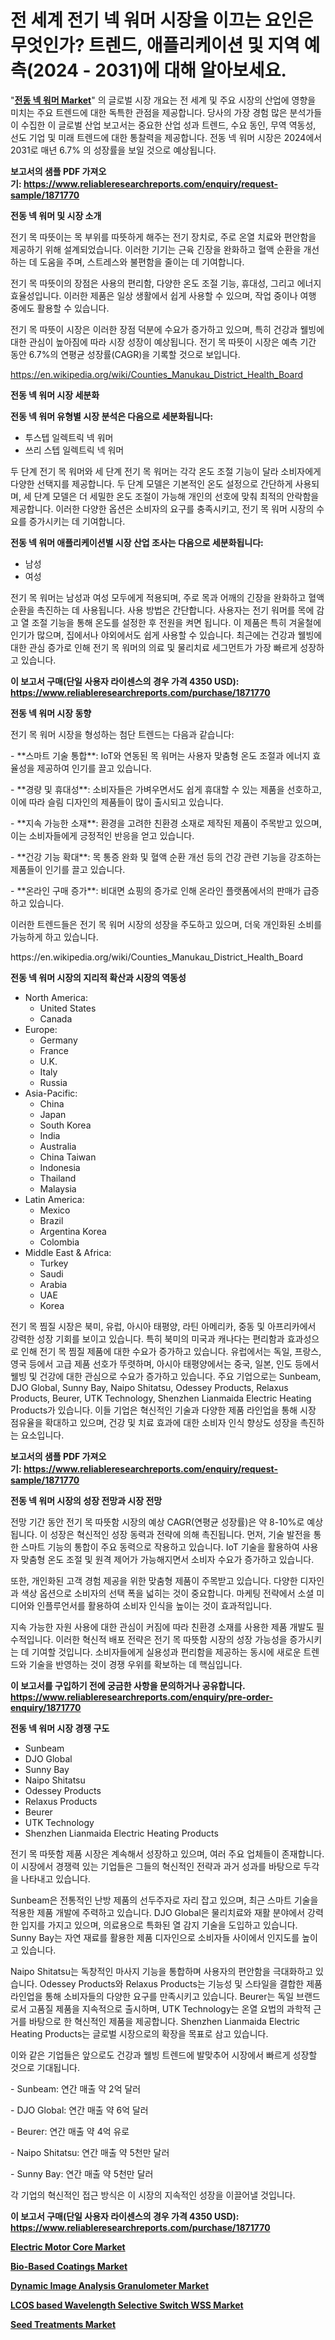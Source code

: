 <p><h1>전 세계 전기 넥 워머 시장을 이끄는 요인은 무엇인가? 트렌드, 애플리케이션 및 지역 예측(2024 - 2031)에 대해 알아보세요.</h1></p><p>"<strong><a href="https://www.reliableresearchreports.com/electric-neck-warmer-r1871770">전동 넥 워머 Market</a></strong>" 의 글로벌 시장 개요는 전 세계 및 주요 시장의 산업에 영향을 미치는 주요 트렌드에 대한 독특한 관점을 제공합니다. 당사의 가장 경험 많은 분석가들이 수집한 이 글로벌 산업 보고서는 중요한 산업 성과 트렌드, 수요 동인, 무역 역동성, 선도 기업 및 미래 트렌드에 대한 통찰력을 제공합니다. 전동 넥 워머 시장은 2024에서 2031로 매년 6.7% 의 성장률을 보일 것으로 예상됩니다.</p>
<p><strong>보고서의 샘플 PDF 가져오기:&nbsp;<a href="https://www.reliableresearchreports.com/enquiry/request-sample/1871770">https://www.reliableresearchreports.com/enquiry/request-sample/1871770</a></strong></p>
<p><strong>전동 넥 워머 및 시장 소개</strong></p>
<p><p>전기 목 따뜻이는 목 부위를 따뜻하게 해주는 전기 장치로, 주로 온열 치료와 편안함을 제공하기 위해 설계되었습니다. 이러한 기기는 근육 긴장을 완화하고 혈액 순환을 개선하는 데 도움을 주며, 스트레스와 불편함을 줄이는 데 기여합니다. </p><p>전기 목 따뜻이의 장점은 사용의 편리함, 다양한 온도 조절 기능, 휴대성, 그리고 에너지 효율성입니다. 이러한 제품은 일상 생활에서 쉽게 사용할 수 있으며, 작업 중이나 여행 중에도 활용할 수 있습니다. </p><p>전기 목 따뜻이 시장은 이러한 장점 덕분에 수요가 증가하고 있으며, 특히 건강과 웰빙에 대한 관심이 높아짐에 따라 시장 성장이 예상됩니다. 전기 목 따뜻이 시장은 예측 기간 동안 6.7%의 연평균 성장률(CAGR)을 기록할 것으로 보입니다.</p></p>
<p><a href="https://en.wikipedia.org/wiki/Counties_Manukau_District_Health_Board">https://en.wikipedia.org/wiki/Counties_Manukau_District_Health_Board</a></p>
<p><strong>전동 넥 워머 시장 세분화</strong></p>
<p><strong>전동 넥 워머 유형별 시장 분석은 다음으로 세분화됩니다:</strong></p>
<p><ul><li>투스텝 일렉트릭 넥 워머</li><li>쓰리 스텝 일렉트릭 넥 워머</li></ul></p>
<p><p>두 단계 전기 목 워머와 세 단계 전기 목 워머는 각각 온도 조절 기능이 달라 소비자에게 다양한 선택지를 제공합니다. 두 단계 모델은 기본적인 온도 설정으로 간단하게 사용되며, 세 단계 모델은 더 세밀한 온도 조절이 가능해 개인의 선호에 맞춰 최적의 안락함을 제공합니다. 이러한 다양한 옵션은 소비자의 요구를 충족시키고, 전기 목 워머 시장의 수요를 증가시키는 데 기여합니다.</p></p>
<p><strong>전동 넥 워머 애플리케이션별 시장 산업 조사는 다음으로 세분화됩니다:</strong></p>
<p><ul><li>남성</li><li>여성</li></ul></p>
<p><p>전기 목 워머는 남성과 여성 모두에게 적용되며, 주로 목과 어깨의 긴장을 완화하고 혈액 순환을 촉진하는 데 사용됩니다. 사용 방법은 간단합니다. 사용자는 전기 워머를 목에 감고 열 조절 기능을 통해 온도를 설정한 후 전원을 켜면 됩니다. 이 제품은 특히 겨울철에 인기가 많으며, 집에서나 야외에서도 쉽게 사용할 수 있습니다. 최근에는 건강과 웰빙에 대한 관심 증가로 인해 전기 목 워머의 의료 및 물리치료 세그먼트가 가장 빠르게 성장하고 있습니다.</p></p>
<p><strong>이 보고서 구매(단일 사용자 라이센스의 경우 가격 4350 USD): <a href="https://www.reliableresearchreports.com/purchase/1871770">https://www.reliableresearchreports.com/purchase/1871770</a></strong></p>
<p><strong>전동 넥 워머 시장 동향</strong></p>
<p><p>전기 목 워머 시장을 형성하는 첨단 트렌드는 다음과 같습니다:</p><p>- **스마트 기술 통합**: IoT와 연동된 목 워머는 사용자 맞춤형 온도 조절과 에너지 효율성을 제공하여 인기를 끌고 있습니다.</p><p>  </p><p>- **경량 및 휴대성**: 소비자들은 가벼우면서도 쉽게 휴대할 수 있는 제품을 선호하고, 이에 따라 슬림 디자인의 제품들이 많이 출시되고 있습니다.</p><p>  </p><p>- **지속 가능한 소재**: 환경을 고려한 친환경 소재로 제작된 제품이 주목받고 있으며, 이는 소비자들에게 긍정적인 반응을 얻고 있습니다.</p><p>  </p><p>- **건강 기능 확대**: 목 통증 완화 및 혈액 순환 개선 등의 건강 관련 기능을 강조하는 제품들이 인기를 끌고 있습니다.</p><p>  </p><p>- **온라인 구매 증가**: 비대면 쇼핑의 증가로 인해 온라인 플랫폼에서의 판매가 급증하고 있습니다.</p><p>이러한 트렌드들은 전기 목 워머 시장의 성장을 주도하고 있으며, 더욱 개인화된 소비를 가능하게 하고 있습니다.</p></p>
<p>https://en.wikipedia.org/wiki/Counties_Manukau_District_Health_Board</p>
<p><strong>전동 넥 워머 시장의 지리적 확산과 시장의 역동성</strong></p>
<p><ul>
    <li>
        North America:
        <ul>
            <li>United States</li>
            <li>Canada</li>
        </ul>
    </li>
    <li>
        Europe:
        <ul>
            <li>Germany</li>
            <li>France</li>
            <li>U.K.</li>
            <li>Italy</li>
            <li>Russia</li>
        </ul>
    </li>
    <li>
        Asia-Pacific:
        <ul>
            <li>China</li>
            <li>Japan</li>
            <li>South Korea</li>
            <li>India</li>
            <li>Australia</li>
            <li>China Taiwan</li>
            <li>Indonesia</li>
            <li>Thailand</li>
            <li>Malaysia</li>
        </ul>
    </li>
    <li>
        Latin America:
        <ul>
            <li>Mexico</li>
            <li>Brazil</li>
            <li>Argentina Korea</li>
            <li>Colombia</li>
        </ul>
    </li>
    <li>
        Middle East & Africa:
        <ul>
            <li>Turkey</li>
            <li>Saudi</li>
            <li>Arabia</li>
            <li>UAE</li>
            <li>Korea</li>
        </ul>
    </li>
    </ul></p>
<p><p>전기 목 찜질 시장은 북미, 유럽, 아시아 태평양, 라틴 아메리카, 중동 및 아프리카에서 강력한 성장 기회를 보이고 있습니다. 특히 북미의 미국과 캐나다는 편리함과 효과성으로 인해 전기 목 찜질 제품에 대한 수요가 증가하고 있습니다. 유럽에서는 독일, 프랑스, 영국 등에서 고급 제품 선호가 뚜렷하며, 아시아 태평양에서는 중국, 일본, 인도 등에서 웰빙 및 건강에 대한 관심으로 수요가 증가하고 있습니다. 주요 기업으로는 Sunbeam, DJO Global, Sunny Bay, Naipo Shitatsu, Odessey Products, Relaxus Products, Beurer, UTK Technology, Shenzhen Lianmaida Electric Heating Products가 있습니다. 이들 기업은 혁신적인 기술과 다양한 제품 라인업을 통해 시장 점유율을 확대하고 있으며, 건강 및 치료 효과에 대한 소비자 인식 향상도 성장을 촉진하는 요소입니다.</p></p>
<p><strong>보고서의 샘플 PDF 가져오기:&nbsp;<a href="https://www.reliableresearchreports.com/enquiry/request-sample/1871770">https://www.reliableresearchreports.com/enquiry/request-sample/1871770</a></strong></p>
<p><strong>전동 넥 워머 시장의 성장 전망과 시장 전망</strong></p>
<p><p>전망 기간 동안 전기 목 따뜻함 시장의 예상 CAGR(연평균 성장률)은 약 8-10%로 예상됩니다. 이 성장은 혁신적인 성장 동력과 전략에 의해 촉진됩니다. 먼저, 기술 발전을 통한 스마트 기능의 통합이 주요 동력으로 작용하고 있습니다. IoT 기술을 활용하여 사용자 맞춤형 온도 조절 및 원격 제어가 가능해지면서 소비자 수요가 증가하고 있습니다.</p><p>또한, 개인화된 고객 경험 제공을 위한 맞춤형 제품이 주목받고 있습니다. 다양한 디자인과 색상 옵션으로 소비자의 선택 폭을 넓히는 것이 중요합니다. 마케팅 전략에서 소셜 미디어와 인플루언서를 활용하여 소비자 인식을 높이는 것이 효과적입니다.</p><p>지속 가능한 자원 사용에 대한 관심이 커짐에 따라 친환경 소재를 사용한 제품 개발도 필수적입니다. 이러한 혁신적 배포 전략은 전기 목 따뜻함 시장의 성장 가능성을 증가시키는 데 기여할 것입니다. 소비자들에게 실용성과 편리함을 제공하는 동시에 새로운 트렌드와 기술을 반영하는 것이 경쟁 우위를 확보하는 데 핵심입니다.</p></p>
<p><strong>이 보고서를 구입하기 전에 궁금한 사항을 문의하거나 공유합니다. <a href="https://www.reliableresearchreports.com/enquiry/pre-order-enquiry/1871770">https://www.reliableresearchreports.com/enquiry/pre-order-enquiry/1871770</a></strong></p>
<p><strong>전동 넥 워머 시장 경쟁 구도</strong></p>
<p><ul><li>Sunbeam</li><li>DJO Global</li><li>Sunny Bay</li><li>Naipo Shitatsu</li><li>Odessey Products</li><li>Relaxus Products</li><li>Beurer</li><li>UTK Technology</li><li>Shenzhen Lianmaida Electric Heating Products</li></ul></p>
<p><p>전기 목 따뜻함 제품 시장은 계속해서 성장하고 있으며, 여러 주요 업체들이 존재합니다. 이 시장에서 경쟁력 있는 기업들은 그들의 혁신적인 전략과 과거 성과를 바탕으로 두각을 나타내고 있습니다.</p><p>Sunbeam은 전통적인 난방 제품의 선두주자로 자리 잡고 있으며, 최근 스마트 기술을 적용한 제품 개발에 주력하고 있습니다. DJO Global은 물리치료와 재활 분야에서 강력한 입지를 가지고 있으며, 의료용으로 특화된 열 감지 기술을 도입하고 있습니다. Sunny Bay는 자연 재료를 활용한 제품 디자인으로 소비자들 사이에서 인지도를 높이고 있습니다.</p><p>Naipo Shitatsu는 독창적인 마사지 기능을 통합하며 사용자의 편안함을 극대화하고 있습니다. Odessey Products와 Relaxus Products는 기능성 및 스타일을 결합한 제품 라인업을 통해 소비자들의 다양한 요구를 만족시키고 있습니다. Beurer는 독일 브랜드로서 고품질 제품을 지속적으로 출시하며, UTK Technology는 온열 요법의 과학적 근거를 바탕으로 한 혁신적인 제품을 제공합니다. Shenzhen Lianmaida Electric Heating Products는 글로벌 시장으로의 확장을 목표로 삼고 있습니다.</p><p>이와 같은 기업들은 앞으로도 건강과 웰빙 트렌드에 발맞추어 시장에서 빠르게 성장할 것으로 기대됩니다.</p><p>- Sunbeam: 연간 매출 약 2억 달러</p><p>- DJO Global: 연간 매출 약 6억 달러</p><p>- Beurer: 연간 매출 약 4억 유로</p><p>- Naipo Shitatsu: 연간 매출 약 5천만 달러</p><p>- Sunny Bay: 연간 매출 약 5천만 달러</p><p>각 기업의 혁신적인 접근 방식은 이 시장의 지속적인 성장을 이끌어낼 것입니다.</p></p>
<p><strong>이 보고서 구매(단일 사용자 라이센스의 경우 가격 4350 USD): <a href="https://www.reliableresearchreports.com/purchase/1871770">https://www.reliableresearchreports.com/purchase/1871770</a></strong></p>
<p><strong><p><a href="https://www.linkedin.com/pulse/how-regional-global-trends-shaping-electric-motor-core-market-xocmc?trackingId=7Vr%2FTP7UT4yXuXxUVy3tIg%3D%3D">Electric Motor Core Market</a></p><p><a href="https://issuu.com/reportprime-2/docs/bio-based-coatings-market-size-2030_7d4c523118cb54">Bio-Based Coatings Market</a></p><p><a href="https://github.com/julyju69/Market-Research-Report-List-5/blob/main/dynamic-image-analysis-granulometer-market.md">Dynamic Image Analysis Granulometer Market</a></p><p><a href="https://github.com/nathandecarvalho/Market-Research-Report-List-5/blob/main/lcos-based-wavelength-selective-switch-wss-market.md">LCOS based Wavelength Selective Switch WSS Market</a></p><p><a href="https://issuu.com/reportprime-2/docs/seed-treatments-market-size-2030.pp_5c811b9484b2cd">Seed Treatments Market</a></p></strong></p>
<p></p>